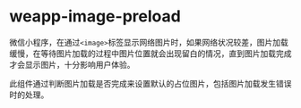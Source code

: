 # weapp-image-preload

微信小程序，在通过`<image>`标签显示网络图片时，如果网络状况较差，图片加载缓慢，在等待图片加载的过程中图片位置就会出现留白的情况，直到图片加载完成才会显示图片，十分影响用户体验。

此组件通过判断图片加载是否完成来设置默认的占位图片，包括图片加载发生错误时的处理。



